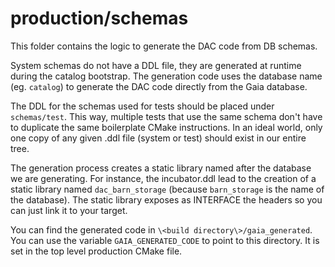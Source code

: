 # production/schemas
This folder contains the logic to generate the DAC code from DB schemas.

System schemas do not have a DDL file, they are generated at runtime during the catalog bootstrap. The generation code uses the database name (eg. `catalog`) to generate the DAC code directly from the Gaia database.

The DDL for the schemas used for tests should be placed under `schemas/test`. This way, multiple tests that use the same schema don't have to duplicate the same boilerplate CMake instructions. In an ideal world, only one copy of any given .ddl file (system or test) should exist in our entire tree.

The generation process creates a static library named after the database we are generating. For instance, the incubator.ddl lead to the creation of a static library named `dac_barn_storage` (because `barn_storage` is the name of the database). The static library exposes as INTERFACE the headers so you can just link it to your target.

You can find the generated code in `\<build directory\>/gaia_generated`. You can use the variable `GAIA_GENERATED_CODE` to point to this directory. It is set in the top level production CMake file.
